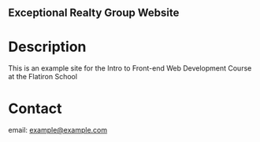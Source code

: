 Exceptional Realty Group Website
---

# Description

This is an example site for the Intro to Front-end Web Development Course at the
Flatiron School

# Contact

email: example@example.com
